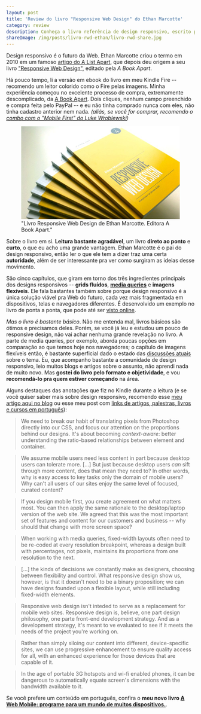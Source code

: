 ```yaml
---
layout: post
title: 'Review do livro "Responsive Web Design" do Ethan Marcotte'
category: review
description: Conheça o livro referência de design responsivo, escrito pelo criador da técnica, Ethan Marcotte
shareImage: /img/posts/livro-rwd-ethan/livro-rwd-share.jpg
---
```


Design responsivo é o futuro da Web. Ethan Marcotte criou o termo em 2010 em um famoso [artigo do A List Apart](http://www.alistapart.com/articles/responsive-web-design/ "Artigo original do Ethan sobre RWD"), que depois deu origem a seu livro ["Responsive Web Design"](http://www.abookapart.com/products/responsive-web-design), editado pela *A Book Apart*.

Há pouco tempo, li a versão em ebook do livro em meu Kindle Fire -- recomendo um leitor colorido como o Fire pelas imagens. Minha experiência começou no excelente processo de compra, extremamente descomplicado, da [A Book Apart](http://www.abookapart.com/). Dois cliques, nenhum campo preenchido e compra feita pelo PayPal -- e eu não tinha comprado nunca com eles, não tinha cadastro anterior nem nada. *(aliás, se você for comprar, recomendo o [combo com o "Mobile First" do Luke Wroblewski](http://www.abookapart.com/products/mobile-first-responsive-web-design-bundle))*

<figure>
	<img src="img/posts/livro-rwd-ethan/livro-rwd.jpg">
	<figcaption>"Livro Responsive Web Design de Ethan Marcotte. Editora A Book Apart."</figcaption>
</figure>

Sobre o livro em si. **Leitura bastante agradável**, um livro **direto ao ponto** e **curto**, o que eu acho uma grande vantagem. Ethan Marcotte é o pai do design responsivo, então ler o que ele tem a dizer traz uma certa **autoridade**, além de ser interessante pra ver como surgiram as ideias desse movimento.

São cinco capítulos, que giram em torno dos três ingredientes principais dos designs responsivos -- **grids fluídos**, **[media queries](http://blog.caelum.com.br/flexibilidade-em-paginas-para-dispositivos-moveis-com-media-queries/ "Artigo sobre Media queries no Blog da Caelum")** e **imagens flexíveis**. Ele fala bastantes também sobre porque design responsivo é a única solução viável pra Web do futuro, cada vez mais fragmentada em dispositivos, telas e navegadores diferentes. É desenvolvido um exemplo no livro de ponta a ponta, que pode até ser [visto online](http://responsivewebdesign.com/robot/ "Exemplo do livro").

*Mas o livro é bastante básico*. Não me entenda mal, livros básicos são ótimos e precisamos deles. Porém, se você já leu e estudou um pouco de responsive design, não vai achar nenhuma grande revelação no livro. A parte de media queries, por exemplo, aborda poucas opções em comparação ao que temos hoje nos navegadores; o capítulo de imagens flexíveis então, é bastante superficial dado o estado das [discussões atuais](http://css-tricks.com/which-responsive-images-solution-should-you-use/ "Vários frameworks de imagens responsivas") sobre o tema. Eu, que acompanho bastante a comunidade de design responsivo, leio muitos blogs e artigos sobre o assunto, não aprendi nada de muito novo. Mas **gostei do livro pelo formato e objetividade**, e vou **recomendá-lo pra quem estiver começando** na área.

Alguns destaques das anotações que fiz no Kindle durante a leitura (e se você quiser saber mais sobre design responsivo, recomendo esse [meu artigo aqui no blog](/responsive-web-design/ "Artigo: Design Responsivo por uma Web Única") ou esse meu post com [links de artigos, palestras, livros e cursos em português](/diretorio-design-responsivo/)):

> We need to break our habit of translating pixels from Photoshop directly into our CSS, and focus our attention on the proportions behind our designs. It's about becoming *context-aware*: better understanding the ratio-based relationships between element and container.

> We assume mobile users need less content in part because desktop users can tolerate more. [...] But just because desktop users *can* sift through more content, does that mean they need to? In other words, why is easy access to key tasks only the domain of mobile users? Why can't all users of our sites enjoy the same level of focused, curated content?

> If you design mobile first, you create agreement on what matters most. You can then apply the same rationale to the desktop/laptop version of the web site. We agreed that this was the most important set of features and content for our customers and business -- why should that change with more screen space?

> When working with media queries, fixed-width layouts often need to be re-coded at every resolution breakpoint, whereas a design built with percentages, not pixels, maintains its proportions from one resolution to the next.

> [...] the kinds of decisions we constantly make as designers, choosing between flexibility and control. What responsive design show us, however, is that it doesn't need to be a binary proposition; we can have designs founded upon a flexible layout, while still including fixed-width elements.

> Responsive web design isn't inteded to serve as a replacement for mobile web sites. Responsive design is,  believe, one part design philosophy, one parte front-end development strategy. And as a development strategy, it's meant to ve evaluated to see if it meets the needs of the project you're working on.

> Rather than simply siloing our content into different, device-specific sites, we can use progressive enhancement to ensure quality access for all, with an enhanced experience for those devices that are capable of it.

> In the age of portable 3G hotspots and wi-fi enabled phones, it can be dangerous to automatically equate screen's dimensions with the bandwidth available to it.

Se você prefere um conteúdo em português, confira o **meu novo livro [A Web Mobile: programe para um mundo de muitos dispositivos.](/livro-web-mobile/)**. 